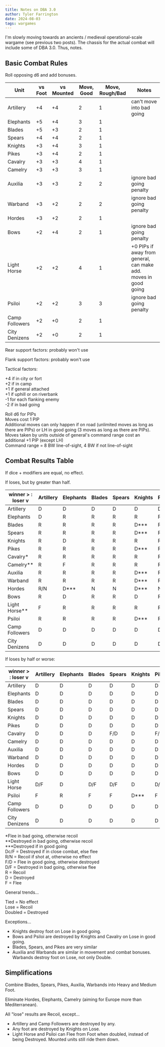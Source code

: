 ```yaml
---
title: Notes on DBA 3.0
author: Tyler Farrington
date: 2024-08-03
tags: wargames
---
```


I'm slowly moving towards an ancients / medieval operational-scale wargame (see previous two posts). The chassis for the actual combat will include some of DBA 3.0. Thus, notes.

## Basic Combat Rules

Roll opposing d6 and add bonuses.

| Unit           | vs Foot | vs Mounted | Move, Good | Move, Rough/Bad | Notes                                                     |
|----------------|---------|------------|------------|-----------------|-----------------------------------------------------------|
| Artillery      | +4      | +4         | 2          | 1               | can't move into bad going                                 |
| Elephants      | +5      | +4         | 3          | 1               |                                                           |
| Blades         | +5      | +3         | 2          | 1               |                                                           |
| Spears         | +4      | +4         | 2          | 1               |                                                           |
| Knights        | +3      | +4         | 3          | 1               |                                                           |
| Pikes          | +3      | +4         | 2          | 1               |                                                           |
| Cavalry        | +3      | +3         | 4          | 1               |                                                           |
| Camelry        | +3      | +3         | 3          | 1               |                                                           |
| Auxilia        | +3      | +3         | 2          | 2               | ignore bad going penalty                                  |
| Warband        | +3      | +2         | 2          | 2               | ignore bad going penalty                                  |
| Hordes         | +3      | +2         | 2          | 1               |                                                           |
| Bows           | +2      | +4         | 2          | 1               | ignore bad going penalty                                  |
| Light Horse    | +2      | +2         | 4          | 1               | +0 PIPs if away from general, can make add. moves in good going |
| Psiloi         | +2      | +2         | 3          | 3               | ignore bad going penalty                                  |
| Camp Followers | +2      | +0         | 2          | 1               |                                                           |
| City Denizens  | +2      | +0         | 2          | 1               |                                                           |

Rear support factors: probably won't use

Flank support factors: probably won't use

Tactical factors:

+4 if in city or fort  
+2 if in camp  
+1 if general attached  
+1 if uphill or on riverbank  
-1 for each flanking enemy  
-2 if in bad going  

Roll d6 for PIPs  
Moves cost 1 PIP  
Additional moves can only happen if on road (unlimited moves as long as there are PIPs) or LH in good going (3 moves as long as there are PIPs).
Moves taken by units outside of general's command range cost an additional +1 PIP (except LH)  
Command range = 8 BW line-of-sight, 4 BW if not line-of-sight  

## Combat Results Table

If dice + modifiers are equal, no effect.

If loses, but by greater than half.

| winner > : loser v | Artillery | Elephants | Blades | Spears | Knights | Pikes | Cavalry | Camelry | Auxilia | Warband | Hordes | Bows | Light Horse | Psiloi | Camp Followers | City Denizens |
|--------------------|-----------|-----------|--------|--------|---------|-------|---------|---------|---------|---------|--------|------|-------------|--------|----------------|---------------|
| Artillery          | D         | D         | D      | D      | D       | D     | D       | D       | D       | D       | D      | D    | D           | D      | D              | D             |
| Elephants          | D         | R         | R      | R      | R       | R     | R       | R       | D       | R       | R      | R    | D           | D      | R              | R             |
| Blades             | R         | R         | R      | R      | D***    | R     | R       | R       | R       | D       | R      | R    | R           | R      | R              | R             |
| Spears             | R         | R         | R      | R      | D***    | R     | R       | R       | R       | D       | R      | R    | R           | R      | R              | R             |
| Knights            | R         | D         | R      | R      | R       | R     | R       | D       | R       | R       | R      | R    | D           | R      | R              | R             |
| Pikes              | R         | R         | R      | R      | D***    | R     | R       | R       | R       | D       | R      | R    | R           | R      | R              | R             |
| Cavalry*           | R         | R         | R      | R      | R       | R     | R       | R       | R       | R       | R      | R    | R           | R      | R              | R             |
| Camelry**          | R         | F         | R      | R      | R       | R     | R       | R       | R       | R       | R      | R    | R           | R      | R              | R             |
| Auxilia            | R         | R         | R      | R      | D***    | R     | R       | R       | R       | R       | R      | R    | R           | R      | R              | R             |
| Warband            | R         | R         | R      | R      | D***    | R     | R       | R       | R       | R       | R      | R    | R           | R      | R              | R             |
| Hordes             | R/N       | D***      | N      | N      | D***    | N     | N       | N       | N       | D       | N      | R/N  | N           | N      | N              | N             |
| Bows               | R         | D         | R      | R      | D       | R     | D       | D       | R       | R       | R      | R    | D           | R      | R              | R             |
| Light Horse**      | F         | R         | R      | R      | R       | R     | R       | R       | R       | R       | R      | R    | R           | R      | R              | R             |
| Psiloi             | R         | R         | R      | R      | D***    | R     | D***    | D***    | R       | R       | R      | R    | R           | R      | R              | R             |
| Camp Followers     | D         | D         | D      | D      | D       | D     | D       | D       | D       | D       | D      | D    | D           | D      | D              | D             |
| City Denizens      | D         | D         | D      | D      | D       | D     | D       | D       | D       | D       | D      | D    | D           | D      | D              | D             |

If loses by half or worse:

| winner > : loser v | Artillery | Elephants | Blades | Spears | Knights | Pikes | Cavalry | Camelry | Auxilia | Warband | Hordes | Bows | Light Horse | Psiloi | Camp Followers | City Denizens |
|--------------------|-----------|-----------|--------|--------|---------|-------|---------|---------|---------|---------|--------|------|-------------|--------|----------------|---------------|
| Artillery          | D         | D         | D      | D      | D       | D     | D       | D       | D       | D       | D      | D    | D           | D      | D              | D             |
| Elephants          | D         | D         | D      | D      | D       | D     | D       | D       | D       | D       | D      | D    | D           | D      | D              | D             |
| Blades             | D         | D         | D      | D      | D       | D     | D       | D       | D       | D       | D      | D    | D           | D      | D              | D             |
| Spears             | D         | D         | D      | D      | D       | D     | D       | D       | D       | D       | D      | D    | D           | D      | D              | D             |
| Knights            | D         | D         | D      | D      | D       | D     | D       | D       | D       | D       | D      | D    | D           | D      | D              | D             |
| Pikes              | D         | D         | D      | D      | D       | D     | D       | D       | D       | D       | D      | D    | D           | D      | D              | D             |
| Cavalry            | D         | D         | D      | F/D    | D       | F/D   | D       | D       | D       | D       | F/D    | D    | D           | D      | D              | D             |
| Camelry            | D         | D         | D      | D      | D       | D     | D       | D       | D       | D       | D      | D    | D           | D      | D              | D             |
| Auxilia            | D         | D         | D      | D      | D       | D     | D       | D       | D       | D       | D      | D    | D           | D      | D              | D             |
| Warband            | D         | D         | D      | D      | D       | D     | D       | D       | D       | D       | D      | D    | D           | D      | D              | D             |
| Hordes             | D         | D         | D      | D      | D       | D     | D       | D       | D       | D       | D      | D    | D           | D      | D              | D             |
| Bows               | D         | D         | D      | D      | D       | D     | D       | D       | D       | D       | D      | D    | D           | D      | D              | D             |
| Light Horse        | D/F       | D         | D/F    | D/F    | D       | D/F   | D       | D       | D/F     | D/F     | D/F    | D    | D           | D      | D/F            | D/F           |
| Psiloi             | F         | R         | F      | F      | D***    | F     | D***    | D***    | D       | F       | F      | Dc/F | D***        | D      | F              | F             |
| Camp Followers     | D         | D         | D      | D      | D       | D     | D       | D       | D       | D       | D      | D    | D           | D      | D              | D             |
| City Denizens      | D         | D         | D      | D      | D       | D     | D       | D       | D       | D       | D      | D    | D           | D      | D              | D             |

*Flee in bad going, otherwise recoil  
**Destroyed in bad going, otherwise recoil  
***Destroyed if in good going  
Dc/F = Destroyed if in close combat, else flee  
R/N = Recoil if shot at, otherwise no effect  
F/D = Flee in good going, otherwise destroyed  
D/F = Destroyed in bad going, otherwise flee  
R = Recoil  
D = Destroyed  
F = Flee  

General trends...

Tied = No effect  
Lose = Recoil  
Doubled = Destroyed  

Exceptions...

- Knights destroy foot on Lose in good going.  
- Bows and Psiloi are destroyed by Knights and Cavalry on Lose in good going.  
- Blades, Spears, and Pikes are very similar
- Auxilia and Warbands are similar in movement and combat bonuses. Warbands destroy foot on Lose, not only Double. 

## Simplifications

Combine Blades, Spears, Pikes, Auxilia, Warbands into Heavy and Medium Foot.

Eliminate Hordes, Elephants, Camelry (aiming for Europe more than Mediterranean). 

All "lose" results are Recoil, except...

- Artillery and Camp Followers are destroyed by any.
- Any foot are destroyed by Knights on Lose.
- Light Horse and Psiloi can Flee from Foot when doubled, instead of being Destroyed. Mounted units still ride them down.


